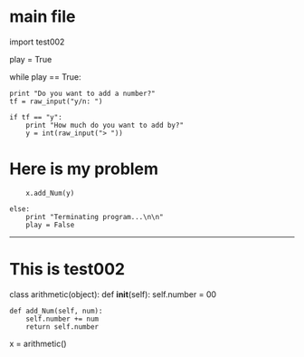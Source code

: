 # main file
import test002

play = True


while play == True:

	print "Do you want to add a number?"
	tf = raw_input("y/n: ")
	
	if tf == "y":
		print "How much do you want to add by?"
		y = int(raw_input("> "))
# Here is my problem
		x.add_Num(y)
		
	else:
		print "Terminating program...\n\n"
		play = False
		
------------------------------------------
# This is test002
		
class arithmetic(object):
	def __init__(self):
		self.number = 00
		
	def add_Num(self, num):
		self.number += num
		return self.number
	
x = arithmetic()

